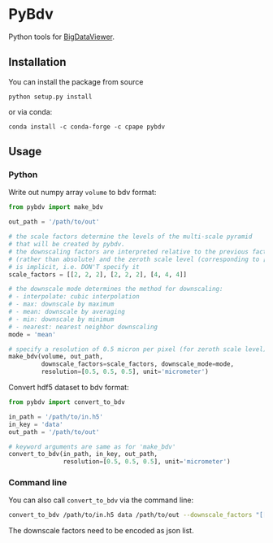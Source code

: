 # PyBdv

Python tools for [BigDataViewer](https://imagej.net/BigDataViewer).


## Installation

You can install the package from source
```
python setup.py install
```
or via conda:
```
conda install -c conda-forge -c cpape pybdv
```


## Usage

### Python

Write out numpy array `volume` to bdv format:
```python
from pybdv import make_bdv

out_path = '/path/to/out'

# the scale factors determine the levels of the multi-scale pyramid
# that will be created by pybdv.
# the downscaling factors are interpreted relative to the previous factor
# (rather than absolute) and the zeroth scale level (corresponding to [1, 1, 1])
# is implicit, i.e. DON'T specify it
scale_factors = [[2, 2, 2], [2, 2, 2], [4, 4, 4]]

# the downscale mode determines the method for downscaling:
# - interpolate: cubic interpolation
# - max: downscale by maximum
# - mean: downscale by averaging
# - min: downscale by minimum
# - nearest: nearest neighbor downscaling
mode = 'mean'

# specify a resolution of 0.5 micron per pixel (for zeroth scale level)
make_bdv(volume, out_path,
         downscale_factors=scale_factors, downscale_mode=mode,
         resolution=[0.5, 0.5, 0.5], unit='micrometer')
```

Convert hdf5 dataset to bdv format:
```python
from pybdv import convert_to_bdv

in_path = '/path/to/in.h5'
in_key = 'data'
out_path = '/path/to/out'

# keyword arguments are same as for 'make_bdv'
convert_to_bdv(in_path, in_key, out_path,
               resolution=[0.5, 0.5, 0.5], unit='micrometer')
```

### Command line

You can also call `convert_to_bdv` via the command line:
```bash
convert_to_bdv /path/to/in.h5 data /path/to/out --downscale_factors "[[2, 2, 2], [2, 2, 2], [4, 4, 4]]" --downscale_mode nearest --resolution 0.5 0.5 0.5 --unit micrometer
```

The downscale factors need to be encoded as json list.

